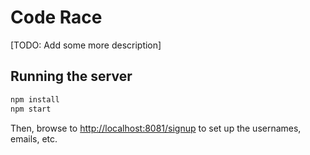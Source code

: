 # Code Race

[TODO: Add some more description]

## Running the server

```sh
npm install
npm start
```

Then, browse to [http://localhost:8081/signup]() to set up the usernames, emails, etc.
